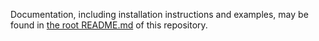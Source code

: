Documentation, including installation instructions and examples, may be found in [the root README.md](../README.md) of this repository.